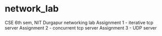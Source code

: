 # network_lab
CSE 6th sem, NIT Durgapur networking lab
Assignment 1 - iterative tcp server
Assignment 2 - concurrent tcp server
Assignment 3 - UDP server
